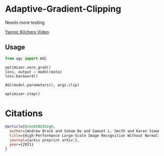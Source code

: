 # Adaptive-Gradient-Clipping

Needs more testing

[Yannic Kilchers Video](https://www.youtube.com/watch?v=rNkHjZtH0RQ&ab_channel=YannicKilcher)

## Usage

```python
from agc import AGC

optimizer.zero_grad()        
loss, output = model(data)
loss.backward()

AGC(model.parameters(), args.clip)

optimizer.step()
```

# Citations

```bibtex
@article{brock2021high,
  author={Andrew Brock and Soham De and Samuel L. Smith and Karen Simonyan},
  title={High-Performance Large-Scale Image Recognition Without Normalization},
  journal={arXiv preprint arXiv:},
  year={2021}
}
```

